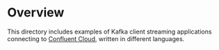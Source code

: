 # Overview

This directory includes examples of Kafka client streaming applications connecting to [Confluent Cloud](https://www.confluent.io/confluent-cloud/), written in different languages.

